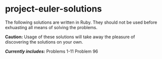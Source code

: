 # project-euler-solutions

The following solutions are written in Ruby. They should not be used before exhuasting all means of solving the problems. 

**Caution:** Usage of these solutions will take away the pleasure of discovering the solutions on your own.

***Currently includes:***
Problems 1-11
Problem 96